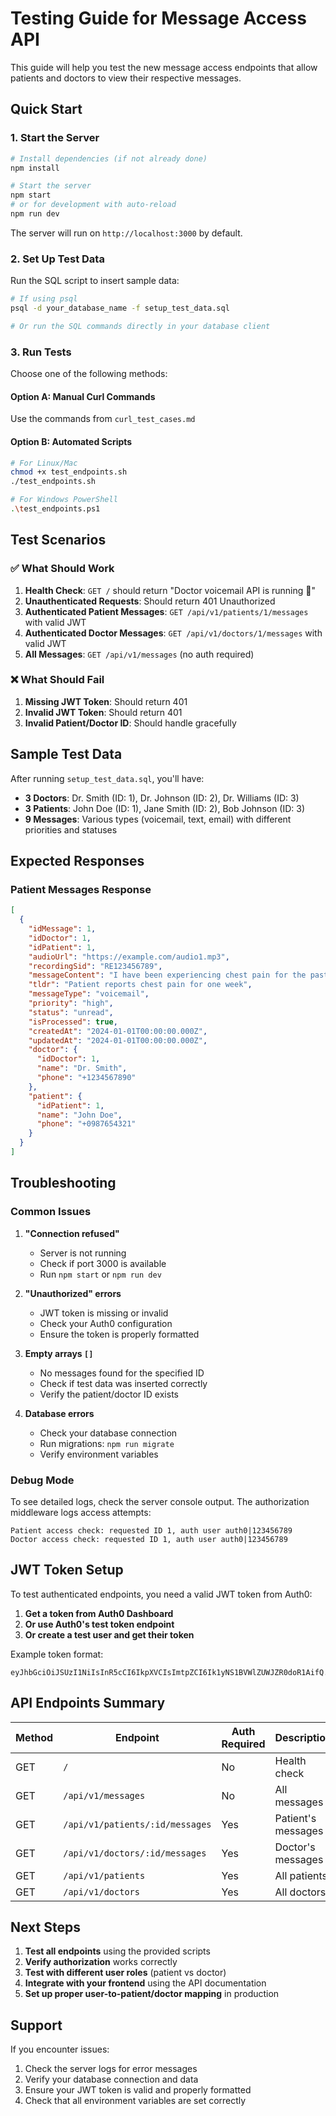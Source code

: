 # Testing Guide for Message Access API

This guide will help you test the new message access endpoints that allow patients and doctors to view their respective messages.

## Quick Start

### 1. Start the Server

```bash
# Install dependencies (if not already done)
npm install

# Start the server
npm start
# or for development with auto-reload
npm run dev
```

The server will run on `http://localhost:3000` by default.

### 2. Set Up Test Data

Run the SQL script to insert sample data:

```bash
# If using psql
psql -d your_database_name -f setup_test_data.sql

# Or run the SQL commands directly in your database client
```

### 3. Run Tests

Choose one of the following methods:

#### Option A: Manual Curl Commands
Use the commands from `curl_test_cases.md`

#### Option B: Automated Scripts
```bash
# For Linux/Mac
chmod +x test_endpoints.sh
./test_endpoints.sh

# For Windows PowerShell
.\test_endpoints.ps1
```

## Test Scenarios

### ✅ What Should Work

1. **Health Check**: `GET /` should return "Doctor voicemail API is running 🚀"
2. **Unauthenticated Requests**: Should return 401 Unauthorized
3. **Authenticated Patient Messages**: `GET /api/v1/patients/1/messages` with valid JWT
4. **Authenticated Doctor Messages**: `GET /api/v1/doctors/1/messages` with valid JWT
5. **All Messages**: `GET /api/v1/messages` (no auth required)

### ❌ What Should Fail

1. **Missing JWT Token**: Should return 401
2. **Invalid JWT Token**: Should return 401
3. **Invalid Patient/Doctor ID**: Should handle gracefully

## Sample Test Data

After running `setup_test_data.sql`, you'll have:

- **3 Doctors**: Dr. Smith (ID: 1), Dr. Johnson (ID: 2), Dr. Williams (ID: 3)
- **3 Patients**: John Doe (ID: 1), Jane Smith (ID: 2), Bob Johnson (ID: 3)
- **9 Messages**: Various types (voicemail, text, email) with different priorities and statuses

## Expected Responses

### Patient Messages Response
```json
[
  {
    "idMessage": 1,
    "idDoctor": 1,
    "idPatient": 1,
    "audioUrl": "https://example.com/audio1.mp3",
    "recordingSid": "RE123456789",
    "messageContent": "I have been experiencing chest pain for the past week",
    "tldr": "Patient reports chest pain for one week",
    "messageType": "voicemail",
    "priority": "high",
    "status": "unread",
    "isProcessed": true,
    "createdAt": "2024-01-01T00:00:00.000Z",
    "updatedAt": "2024-01-01T00:00:00.000Z",
    "doctor": {
      "idDoctor": 1,
      "name": "Dr. Smith",
      "phone": "+1234567890"
    },
    "patient": {
      "idPatient": 1,
      "name": "John Doe",
      "phone": "+0987654321"
    }
  }
]
```

## Troubleshooting

### Common Issues

1. **"Connection refused"**
   - Server is not running
   - Check if port 3000 is available
   - Run `npm start` or `npm run dev`

2. **"Unauthorized" errors**
   - JWT token is missing or invalid
   - Check your Auth0 configuration
   - Ensure the token is properly formatted

3. **Empty arrays `[]`**
   - No messages found for the specified ID
   - Check if test data was inserted correctly
   - Verify the patient/doctor ID exists

4. **Database errors**
   - Check your database connection
   - Run migrations: `npm run migrate`
   - Verify environment variables

### Debug Mode

To see detailed logs, check the server console output. The authorization middleware logs access attempts:

```
Patient access check: requested ID 1, auth user auth0|123456789
Doctor access check: requested ID 1, auth user auth0|123456789
```

## JWT Token Setup

To test authenticated endpoints, you need a valid JWT token from Auth0:

1. **Get a token from Auth0 Dashboard**
2. **Or use Auth0's test token endpoint**
3. **Or create a test user and get their token**

Example token format:
```
eyJhbGciOiJSUzI1NiIsInR5cCI6IkpXVCIsImtpZCI6Ik1yNS1BVWlZUWJZR0doR1AifQ...
```

## API Endpoints Summary

| Method | Endpoint | Auth Required | Description |
|--------|----------|---------------|-------------|
| GET | `/` | No | Health check |
| GET | `/api/v1/messages` | No | All messages |
| GET | `/api/v1/patients/:id/messages` | Yes | Patient's messages |
| GET | `/api/v1/doctors/:id/messages` | Yes | Doctor's messages |
| GET | `/api/v1/patients` | Yes | All patients |
| GET | `/api/v1/doctors` | Yes | All doctors |

## Next Steps

1. **Test all endpoints** using the provided scripts
2. **Verify authorization** works correctly
3. **Test with different user roles** (patient vs doctor)
4. **Integrate with your frontend** using the API documentation
5. **Set up proper user-to-patient/doctor mapping** in production

## Support

If you encounter issues:

1. Check the server logs for error messages
2. Verify your database connection and data
3. Ensure your JWT token is valid and properly formatted
4. Check that all environment variables are set correctly
